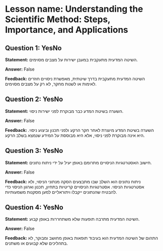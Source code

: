 # Lesson name: Understanding the Scientific Method: Steps, Importance, and Applications

## Question 1: YesNo

**Statement:** השיטה המדעית מתעקבית במעבן ישירות על מצבים מסוימים.

**Answer:** False

**Feedback:**
השיטה המדעית מתעקבית בדרך שיטתית, מאפשרת ניסויים חוזרים לאימות או לשנות מחקר, לא רק על מצבים מסוימים.


## Question 2: YesNo

**Statement:** השערה בשיטת המדע כבר מבוקרת לפני ישירות ניסוי.

**Answer:** False

**Feedback:**
השערה בשיטת המדע מיוצרת לאחר חקר הרקע ולפני תכנון וביצוע ניסוי. היא אינה מבוקרת לפני ניסוי, אלא היא מבוססת על המידע שנמצא בשלב הרקע.


## Question 3: YesNo

**Statement:** חישוב האסטרטגיות הניסויים מתרומם באופן יעיל על ידי ניתוח נתונים.

**Answer:** False

**Feedback:**
ניתוח נתונים הוא השלב שבו מתבצעים הסקה מנתוני הניסוי, ולא אסטרטגיות הניסוי. אסטרטגיות הניסויים קריטיות בתחיון, תכנון וארגון הניסוי כדי להבטיח שהנתונים ייקבלו ויתוראליים למען מסקנות משמעותיות.


## Question 4: YesNo

**Statement:** השיטה המדעית מתרבה תופעות שלא משתחררות באופן קבוע.

**Answer:** False

**Feedback:**
התהום של השיטה המדעית הוא בעיבוד תופאות באופן מחושב ומבוקר, לא בתהליכים שלא קבועים או משתנים.

